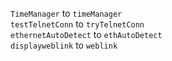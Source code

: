 `TimeManager` to `timeManager`  
`testTelnetConn` to `tryTelnetConn`  
`ethernetAutoDetect` to `ethAutoDetect`  
`displayweblink` to `weblink`